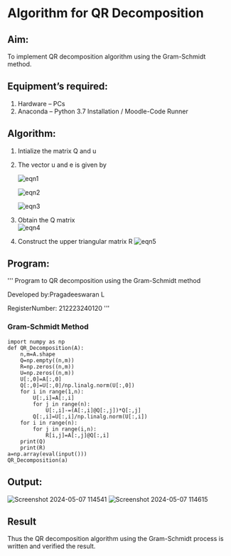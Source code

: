 # Algorithm for QR Decomposition
## Aim:
To implement QR decomposition algorithm using the Gram-Schmidt method.
## Equipment’s required:
1.	Hardware – PCs
2.	Anaconda – Python 3.7 Installation / Moodle-Code Runner
## Algorithm:
1.	Intialize the matrix Q and u
2.	The vector u and e is given by

    ![eqn1](./ex4.jpg)

    ![eqn2](./ex6.jpg)

    ![eqn3](./ex3.jpg)

3.	Obtain the Q matrix   
    ![eqn4](./ex1.jpg)
4.	Construct the upper triangular matrix R
    ![eqn5](./ex2.jpg)



## Program:
''' 
Program to QR decomposition using the Gram-Schmidt method

Developed by:Pragadeeswaran L

RegisterNumber: 212223240120
'''
### Gram-Schmidt Method
```
import numpy as np
def QR_Decomposition(A):
    n,m=A.shape
    Q=np.empty((n,m))                                       
    R=np.zeros((n,m))
    U=np.zeros((n,m))
    U[:,0]=A[:,0]
    Q[:,0]=U[:,0]/np.linalg.norm(U[:,0])
    for i in range(1,n):
        U[:,i]=A[:,i]                         
        for j in range(n):
            U[:,i]-=(A[:,i]@Q[:,j])*Q[:,j]
        Q[:,i]=U[:,i]/np.linalg.norm(U[:,i])
    for i in range(n):
        for j in range(i,n):
            R[i,j]=A[:,j]@Q[:,i]
    print(Q)
    print(R)
a=np.array(eval(input()))
QR_Decomposition(a)

```

## Output:
![Screenshot 2024-05-07 114541](https://github.com/Pragadeeswaran-bit/QRdecomposition/assets/147473828/a612400f-61eb-4640-b430-733a7a93e13a)
![Screenshot 2024-05-07 114615](https://github.com/Pragadeeswaran-bit/QRdecomposition/assets/147473828/003a6161-2bcf-45e8-b55c-601cb2848215)



## Result
Thus the QR decomposition algorithm using the Gram-Schmidt process is written and verified the result.
